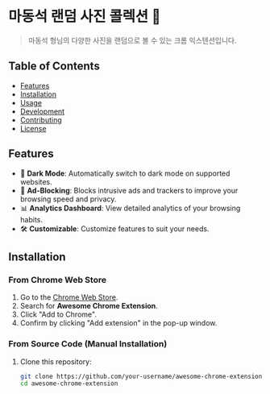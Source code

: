 # 마동석 랜덤 사진 콜렉션 🚀

> 마동석 형님의 다양한 사진을 랜덤으로 볼 수 있는 크롬 익스텐션입니다.

## Table of Contents

- [Features](#features)
- [Installation](#installation)
- [Usage](#usage)
- [Development](#development)
- [Contributing](#contributing)
- [License](#license)

## Features

- 🌙 **Dark Mode**: Automatically switch to dark mode on supported websites.
- 🚫 **Ad-Blocking**: Blocks intrusive ads and trackers to improve your browsing speed and privacy.
- 📊 **Analytics Dashboard**: View detailed analytics of your browsing habits.
- 🛠️ **Customizable**: Customize features to suit your needs.

## Installation

### From Chrome Web Store

1. Go to the [Chrome Web Store](https://chrome.google.com/webstore).
2. Search for **Awesome Chrome Extension**.
3. Click "Add to Chrome".
4. Confirm by clicking "Add extension" in the pop-up window.

### From Source Code (Manual Installation)

1. Clone this repository:
   ```bash
   git clone https://github.com/your-username/awesome-chrome-extension.git
   cd awesome-chrome-extension
